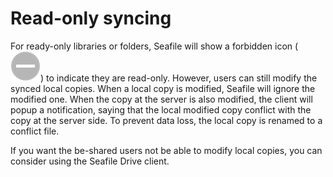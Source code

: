 # Read-only syncing

For ready-only libraries or folders, Seafile will show a forbidden icon (![](./imgs/read_only.png)) to indicate they are read-only. However, users can still modify the synced local copies. When a local copy is modified, Seafile will ignore the modified one. When the copy at the server is also modified, the client will popup a notification, saying that the local modified copy conflict with the copy at the server side. To prevent data loss, the local copy is renamed to a conflict file.

If you want the be-shared users not be able to modify local copies, you can consider using the Seafile Drive client.